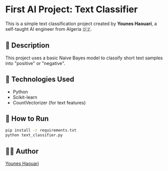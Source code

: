 # First AI Project: Text Classifier

This is a simple text classification project created by **Younes Haouari**, a self-taught AI engineer from Algeria 🇩🇿.

## 📌 Description
This project uses a basic Naive Bayes model to classify short text samples into "positive" or "negative".

## 🧠 Technologies Used
- Python
- Scikit-learn
- CountVectorizer (for text features)

## 🚀 How to Run
```bash
pip install -r requirements.txt
python text_classifier.py
```

## 👨‍💻 Author
[Younes Haouari](https://github.com/younes-dev13)